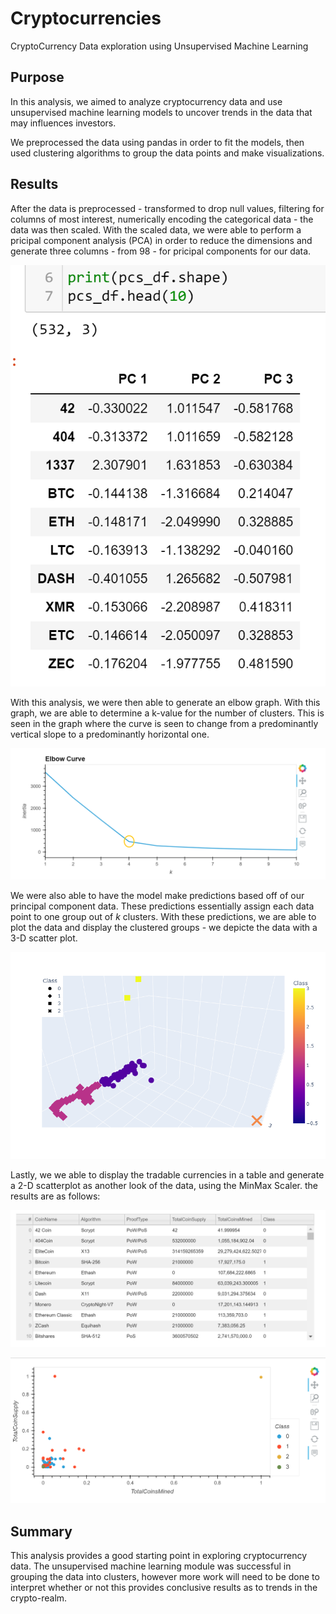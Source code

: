 # Cryptocurrencies
CryptoCurrency Data exploration using Unsupervised Machine Learning

## Purpose
In this analysis, we aimed to analyze cryptocurrency data and use unsupervised machine learning models to uncover trends in the data that may influences investors.

We preprocessed the data using pandas in order to fit the models, then used clustering algorithms to group the data points and make visualizations.

## Results
After the data is preprocessed - transformed to drop null values, filtering for columns of most interest, numerically encoding the categorical data - the data was then scaled. With the scaled data, we were able to perform a pricipal component analysis (PCA) in order to reduce the dimensions and generate three columns - from 98 - for pricipal components for our data.

![PCA Results](https://github.com/chichi-ugo/Cryptocurrencies/blob/main/images/pca.PNG?raw=true)

With this analysis, we were then able to generate an elbow graph. With this graph, we are able to determine a k-value for the number of clusters. This is seen in the graph where the curve is seen to change from a predominantly vertical slope to a predominantly horizontal one.

![Elbow Curve](https://github.com/chichi-ugo/Cryptocurrencies/blob/main/images/elbow_curve.PNG?raw=true)

We were also able to have the model make predictions based off of our principal component data. These predictions essentially assign each data point to one group out of *k* clusters. With these predictions, we are able to plot the data and display the clustered groups - we depicte the data with a 3-D scatter plot.

![3D Plot](https://github.com/chichi-ugo/Cryptocurrencies/blob/main/images/3D_clusters.png?raw=true)

Lastly, we we able to display the tradable currencies in a table and generate a 2-D scatterplot as another look of the data, using the MinMax Scaler. the results are as follows:

![Tradeable table](https://github.com/chichi-ugo/Cryptocurrencies/blob/main/images/tradeable_table.PNG?raw=true)

![2D Plot](https://github.com/chichi-ugo/Cryptocurrencies/blob/main/images/2D_scatter.PNG?raw=true)


## Summary
This analysis provides a good starting point in exploring cryptocurrency data. The unsupervised machine learning module was successful in grouping the data into clusters, however more work will need to be done to interpret whether or not this provides conclusive results as to trends in the crypto-realm.

